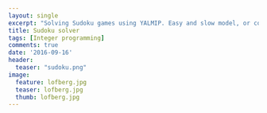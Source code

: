 ```yaml
---
layout: single
excerpt: "Solving Sudoku games using YALMIP. Easy and slow model, or complicated and fast."
title: Sudoku solver
tags: [Integer programming]
comments: true
date: '2016-09-16'
header:
  teaser: "sudoku.png"
image:
  feature: lofberg.jpg
  teaser: lofberg.jpg
  thumb: lofberg.jpg
---
```

